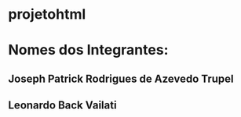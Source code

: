 # projetohtml
 
# Nomes dos Integrantes:

## Joseph Patrick Rodrigues de Azevedo Trupel

## Leonardo Back Vailati